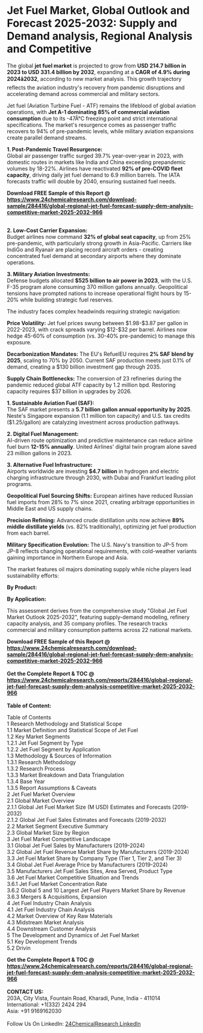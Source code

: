 <h1>Jet Fuel Market, Global Outlook and Forecast 2025-2032: Supply and Demand analysis, Regional Analysis and Competitive</h1><p>The global <strong>jet fuel market</strong> is projected to grow from <strong>USD 214.7 billion in 2023 to USD 331.4 billion by 2032</strong>, expanding at a <strong>CAGR of 4.9% during 2024â2032</strong>, according to new market analysis. This growth trajectory reflects the aviation industry's recovery from pandemic disruptions and accelerating demand across commercial and military sectors.</p><p>Jet fuel (Aviation Turbine Fuel - ATF) remains the lifeblood of global aviation operations, with <strong>Jet A-1 dominating 85% of commercial aviation consumption</strong> due to its -47Â°C freezing point and strict international specifications. The market's resurgence comes as passenger traffic recovers to 94% of pre-pandemic levels, while military aviation expansions create parallel demand streams.</p><p><strong>1. Post-Pandemic Travel Resurgence:</strong><br>
Global air passenger traffic surged 39.7% year-over-year in 2023, with domestic routes in markets like India and China exceeding prepandemic volumes by 18-22%. Airlines have reactivated <strong>92% of pre-COVID fleet capacity</strong>, driving daily jet fuel demand to 6.9 million barrels. The IATA forecasts traffic will double by 2040, ensuring sustained fuel needs.</p><div><b>Download FREE Sample of this Report @ 
            <a href="https://www.24chemicalresearch.com/download-sample/284416/global-regional-jet-fuel-forecast-supply-dem-analysis-competitive-market-2025-2032-966">
            https://www.24chemicalresearch.com/download-sample/284416/global-regional-jet-fuel-forecast-supply-dem-analysis-competitive-market-2025-2032-966</a></b></div><br><p><strong>2. Low-Cost Carrier Expansion:</strong><br>
Budget airlines now command <strong>32% of global seat capacity</strong>, up from 25% pre-pandemic, with particularly strong growth in Asia-Pacific. Carriers like IndiGo and Ryanair are placing record aircraft orders - creating concentrated fuel demand at secondary airports where they dominate operations.</p><p><strong>3. Military Aviation Investments:</strong><br>
Defense budgets allocated <strong>$525 billion to air power in 2023</strong>, with the U.S. F-35 program alone consuming 370 million gallons annually. Geopolitical tensions have prompted nations to increase operational flight hours by 15-20% while building strategic fuel reserves.</p><p>The industry faces complex headwinds requiring strategic navigation:</p><p><strong>Price Volatility:</strong> Jet fuel prices swung between $1.98-$3.87 per gallon in 2022-2023, with crack spreads varying $12-$32 per barrel. Airlines now hedge 45-60% of consumption (vs. 30-40% pre-pandemic) to manage this exposure.</p><p><strong>Decarbonization Mandates:</strong> The EU's RefuelEU requires <strong>2% SAF blend by 2025</strong>, scaling to 70% by 2050. Current SAF production meets just 0.1% of demand, creating a $130 billion investment gap through 2035.</p><p><strong>Supply Chain Bottlenecks:</strong> The conversion of 23 refineries during the pandemic reduced global ATF capacity by 1.2 million bpd. Restoring capacity requires $37 billion in upgrades by 2026.</p><p><strong>1. Sustainable Aviation Fuel (SAF):</strong><br>
The SAF market presents a <strong>5.7 billion gallon annual opportunity by 2025</strong>. Neste's Singapore expansion (1.1 million ton capacity) and U.S. tax credits ($1.25/gallon) are catalyzing investment across production pathways.</p><p><strong>2. Digital Fuel Management:</strong><br>
AI-driven route optimization and predictive maintenance can reduce airline fuel burn <strong>12-15% annually</strong>. United Airlines' digital twin program alone saved 23 million gallons in 2023.</p><p><strong>3. Alternative Fuel Infrastructure:</strong><br>
Airports worldwide are investing <strong>$4.7 billion</strong> in hydrogen and electric charging infrastructure through 2030, with Dubai and Frankfurt leading pilot programs.</p><p><strong>Geopolitical Fuel Sourcing Shifts:</strong> European airlines have reduced Russian fuel imports from 28% to 7% since 2021, creating arbitrage opportunities in Middle East and US supply chains.</p><p><strong>Precision Refining:</strong> Advanced crude distillation units now achieve <strong>89% middle distillate yields</strong> (vs. 82% traditionally), optimizing jet fuel production from each barrel.</p><p><strong>Military Specification Evolution:</strong> The U.S. Navy's transition to JP-5 from JP-8 reflects changing operational requirements, with cold-weather variants gaining importance in Northern Europe and Asia.</p><p>The market features oil majors dominating supply while niche players lead sustainability efforts:</p><p><strong>By Product:</strong></p><p><strong>By Application:</strong></p><p>This assessment derives from the comprehensive study "Global Jet Fuel Market Outlook 2025-2032", featuring supply-demand modeling, refinery capacity analysis, and 35 company profiles. The research tracks commercial and military consumption patterns across 22 national markets.</p><div><b>Download FREE Sample of this Report @ 
            <a href="https://www.24chemicalresearch.com/download-sample/284416/global-regional-jet-fuel-forecast-supply-dem-analysis-competitive-market-2025-2032-966">
            https://www.24chemicalresearch.com/download-sample/284416/global-regional-jet-fuel-forecast-supply-dem-analysis-competitive-market-2025-2032-966</a></b></div><br><div><b>Get the Complete Report & TOC @ 
            <a href="https://www.24chemicalresearch.com/reports/284416/global-regional-jet-fuel-forecast-supply-dem-analysis-competitive-market-2025-2032-966">
            https://www.24chemicalresearch.com/reports/284416/global-regional-jet-fuel-forecast-supply-dem-analysis-competitive-market-2025-2032-966</a></b></div><br>
            <b>Table of Content:</b><p>Table of Contents<br />
1 Research Methodology and Statistical Scope<br />
1.1 Market Definition and Statistical Scope of Jet Fuel<br />
1.2 Key Market Segments<br />
1.2.1 Jet Fuel Segment by Type<br />
1.2.2 Jet Fuel Segment by Application<br />
1.3 Methodology & Sources of Information<br />
1.3.1 Research Methodology<br />
1.3.2 Research Process<br />
1.3.3 Market Breakdown and Data Triangulation<br />
1.3.4 Base Year<br />
1.3.5 Report Assumptions & Caveats<br />
2 Jet Fuel Market Overview<br />
2.1 Global Market Overview<br />
2.1.1 Global Jet Fuel Market Size (M USD) Estimates and Forecasts (2019-2032)<br />
2.1.2 Global Jet Fuel Sales Estimates and Forecasts (2019-2032)<br />
2.2 Market Segment Executive Summary<br />
2.3 Global Market Size by Region<br />
3 Jet Fuel Market Competitive Landscape<br />
3.1 Global Jet Fuel Sales by Manufacturers (2019-2024)<br />
3.2 Global Jet Fuel Revenue Market Share by Manufacturers (2019-2024)<br />
3.3 Jet Fuel Market Share by Company Type (Tier 1, Tier 2, and Tier 3)<br />
3.4 Global Jet Fuel Average Price by Manufacturers (2019-2024)<br />
3.5 Manufacturers Jet Fuel Sales Sites, Area Served, Product Type<br />
3.6 Jet Fuel Market Competitive Situation and Trends<br />
3.6.1 Jet Fuel Market Concentration Rate<br />
3.6.2 Global 5 and 10 Largest Jet Fuel Players Market Share by Revenue<br />
3.6.3 Mergers & Acquisitions, Expansion<br />
4 Jet Fuel Industry Chain Analysis<br />
4.1 Jet Fuel Industry Chain Analysis<br />
4.2 Market Overview of Key Raw Materials<br />
4.3 Midstream Market Analysis<br />
4.4 Downstream Customer Analysis<br />
5 The Development and Dynamics of Jet Fuel Market <br />
5.1 Key Development Trends<br />
5.2 Drivin</p><div><b>Get the Complete Report & TOC @ 
            <a href="https://www.24chemicalresearch.com/reports/284416/global-regional-jet-fuel-forecast-supply-dem-analysis-competitive-market-2025-2032-966">
            https://www.24chemicalresearch.com/reports/284416/global-regional-jet-fuel-forecast-supply-dem-analysis-competitive-market-2025-2032-966</a></b></div><br><b>CONTACT US:</b><br>
            203A, City Vista, Fountain Road, Kharadi, Pune, India - 411014<br>
            International: +1(332) 2424 294<br>
            Asia: +91 9169162030 <br><br>
            Follow Us On LinkedIn: <a href="https://www.linkedin.com/company/24chemicalresearch/">24ChemicalResearch LinkedIn</a>